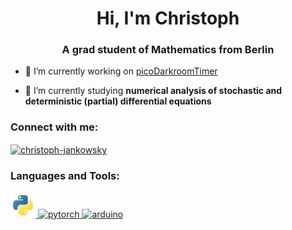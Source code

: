 <h1 align="center">Hi, I'm Christoph</h1>
<h3 align="center">A grad student of Mathematics from Berlin</h3>

- 🔭 I’m currently working on [picoDarkroomTimer](https://github.com/ajanky/Darkroom3)

- 🌱 I’m currently studying **numerical analysis of stochastic and deterministic (partial) differential equations**

<!-- - 📸 Some of my photos are available at [https://negativeimpression.com/](https://negativeimpression.com/) -->

<h3 align="left">Connect with me:</h3>
<p align="left">
<a href="https://linkedin.com/in/christoph-jankowsky" target="blank"><img align="center" src="https://raw.githubusercontent.com/rahuldkjain/github-profile-readme-generator/master/src/images/icons/Social/linked-in-alt.svg" alt="christoph-jankowsky" height="30" width="40" /></a>
</p>

<h3 align="left">Languages and Tools:</h3>
<p align="left">
   <a href="https://www.python.org" target="_blank" rel="noreferrer"> <img src="https://raw.githubusercontent.com/devicons/devicon/master/icons/python/python-original.svg" alt="python" width="40" height="40"/> </a> 
  <a href="https://pytorch.org/" target="_blank" rel="noreferrer"> <img src="https://www.vectorlogo.zone/logos/pytorch/pytorch-icon.svg" alt="pytorch" width="40" height="40"/> </a> 
  <a href="https://www.arduino.cc/" target="_blank" rel="noreferrer"> <img src="https://cdn.worldvectorlogo.com/logos/arduino-1.svg" alt="arduino" width="40" height="40"/> </a> 
</p>
